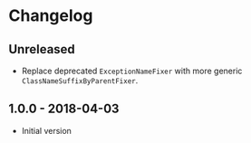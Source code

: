 # Changelog

<!-- We follow Semantic Versioning (http://semver.org/) and Keep a Changelog principles (http://keepachangelog.com/) --> 

<!-- There is always Unreleased section on the top. Subsections (Added, Changed, Fixed, Removed) should be added as needed. -->

## Unreleased
- Replace deprecated `ExceptionNameFixer` with more generic `ClassNameSuffixByParentFixer`.

## 1.0.0 - 2018-04-03
- Initial version
